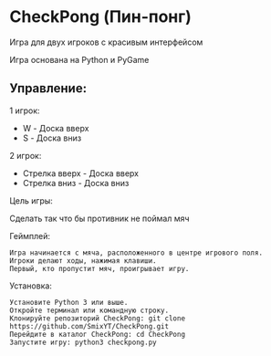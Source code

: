 # CheckPong (Пин-понг)

Игра для двух игроков с красивым интерфейсом

Игра основана на Python и PyGame

## Управление:

1 игрок:

   - W - Доска вверх
   - S - Доска вниз

2 игрок:

   - Стрелка вверх - Доска вверх
   - Стрелка вниз - Доска вниз

Цель игры:

Сделать так что бы противник не поймал мяч

Геймплей:

    Игра начинается с мяча, расположенного в центре игрового поля.
    Игроки делают ходы, нажимая клавиши.
    Первый, кто пропустит мяч, проигрывает игру.

Установка:

    Установите Python 3 или выше.
    Откройте терминал или командную строку.
    Клонируйте репозиторий CheckPong: git clone https://github.com/SmixYT/CheckPong.git
    Перейдите в каталог CheckPong: cd CheckPong
    Запустите игру: python3 checkpong.py

